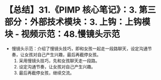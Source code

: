 # 【总结】31.《PIMP 核心笔记》：3. 第三部分：外部技术模块：3. 上钩：上钩模块 - 视频示范：48.慢镜头示范

-   慢镜头示范：介绍了慢镜头技巧，即和女孩一起走一段路聊天，设定沟通节奏，让女孩对自己产生兴趣，最后再截停女孩。
    1.  采用慢镜头技巧，先和女孩聊天走一段路。
    2.  设定沟通节奏，让女孩对自己产生兴趣。
    3.  最后再截停女孩，继续交流。